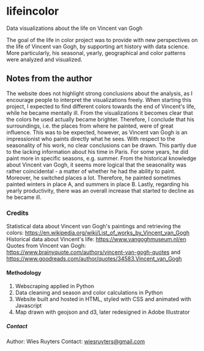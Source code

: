 # lifeincolor
Data visualizations about the life on Vincent van Gogh

The goal of the life in color project was to provide with new perspectives on the life of Vincent van Gogh, by supporting art history with data science. 
More particularly, his seasonal, yearly, geographical and color patterns were analyzed and visualized. 

## Notes from the author
The website does not highlight strong conclusions about the analysis, as I encourage people to interpret the visualizations freely. 
When starting this project, I expected to find different colors towards the end of Vincent's life, while he became mentally ill. 
From the visualizations it becomes clear that the colors he used actually became brighter. 
Therefore, I conclude that his surroundings, i.e. the places from where he painted, were of great influence. 
This was to be expected, however, as Vincent van Gogh is an impressionist who paints directly what he sees. 
With respect to the seasonality of his work, no clear conclusions can be drawn. This partly due to the lacking information about his time in Paris.
For some years, he did paint more in specific seasons, e.g. summer. From the historical knowledge about Vincent van Gogh, 
it seems more logical that the seasonality was rather coincidental - a matter of whether he had the ability to paint. 
Moreover, he switched places a lot. Therefore, he painted sometimes painted winters in place A, and summers in place B. 
Lastly, regarding his yearly productivity, there was an overall increase that started to decline as he became ill. 

### Credits
Statistical data about Vincent van Gogh's paintings and retrieving the colors: https://en.wikipedia.org/wiki/List_of_works_by_Vincent_van_Gogh <br>
Historical data about Vincent's life: https://www.vangoghmuseum.nl/en <br>
Quotes from Vincent van Gogh: https://www.brainyquote.com/authors/vincent-van-gogh-quotes and https://www.goodreads.com/author/quotes/34583.Vincent_van_Gogh

#### Methodology
1. Webscraping applied in Python 
2. Data cleaning and season and color calculations in Python 
3. Website built and hosted in HTML, styled with CSS and animated with Javascript 
4. Map drawn with geojson and d3, later redesigned in Adobe Illustrator 

##### Contact
Author: Wies Ruyters 
Contact: wiesruyters@gmail.com
